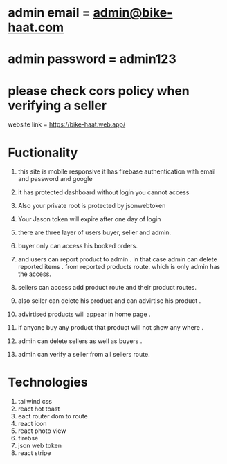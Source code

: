 # admin email = admin@bike-haat.com

# admin password = admin123
# please check cors policy when verifying a seller 

website link = https://bike-haat.web.app/

# Fuctionality

1. this site is mobile responsive it has firebase authentication with email and password and google

2. it has protected dashboard without login you cannot access
3. Also your private root is protected by jsonwebtoken
4. Your Jason token will expire after one day of login
5. there are three layer of users buyer, seller and admin.
6. buyer only can access his booked orders.
7. and users can report product to admin . in that case admin can delete reported items . from reported products route. which is only admin has the access.
8. sellers can access add product route and their product routes.
9. also seller can delete his product and can advirtise his product .
10. advirtised products will appear in home page .
11. if anyone buy any product that product will not show any where .
12. admin can delete sellers as well as buyers .
13. admin can verify a seller from all sellers route.

# Technologies

1. tailwind css
2. react hot toast
3. eact router dom to route
4. react icon
5. react photo view
6. firebse
7. json web token
8. react stripe

